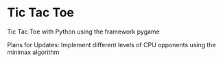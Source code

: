 
# Tic Tac Toe 

Tic Tac Toe with Python using the framework pygame

Plans for Updates:
Implement different levels of CPU opponents using the minimax algorithm


